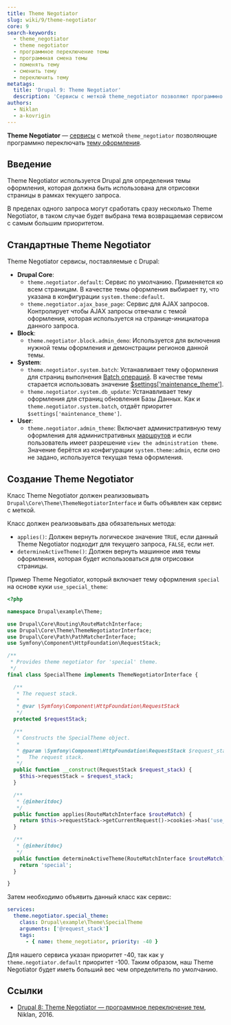 ```yaml
---
title: Theme Negotiator
slug: wiki/9/theme-negotiator
core: 9
search-keywords:
  - theme_negotiator
  - theme negotiator
  - программное переключение темы
  - программная смена темы
  - поменять тему
  - сменить тему
  - переключить тему
metatags:
  title: 'Drupal 9: Theme Negotiator'
  description: 'Сервисы с меткой theme_negotiator позволяют программно переключать темы оформления.'
authors:
  - Niklan
  - a-kovrigin
---
```


**Theme Negotiator** — [сервисы](../../index.md) с меткой `theme_negotiator` позволяющие программно переключать [тему оформления](../../../themes/index.md).

## Введение

Theme Negotiator используется Drupal для определения темы оформления, которая должна быть использована для отрисовки страницы в рамках текущего запроса.

В пределах одного запроса могут сработать сразу несколько Theme Negotiator, в таком случае будет выбрана тема возвращаемая сервисом с самым большим приоритетом.

## Стандартные Theme Negotiator

Theme Negotiator сервисы, поставляемые с Drupal:

- **Drupal Core**:
    - `theme.negotiator.default`: Сервис по умолчанию. Применяется ко всем страницам. В качестве темы оформления выбирает ту, что указана в конфигурации `system.theme:default`.
    - `theme.negotiator.ajax_base_page`: Сервис для AJAX запросов. Контролирует чтобы AJAX запросы отвечали с темой оформления, которая используется на странице-инициатора данного запроса.
- **Block**:
    - `theme.negotiator.block.admin_demo`: Используется для включения нужной темы оформления и демонстрации регионов данной темы.
- **System**:
    - `theme.negotiator.system.batch`: Устанавливает тему оформления для страниц выполнения [Batch операций](../../../batches/index.md). В качестве темы старается использовать значение [$settings['maintenance_theme']](../../../settings-php/index.md).
    - `theme.negotiator.system.db_update`: Устанавливает тему оформления для страниц обновления Базы Данных. Как и `theme.negotiator.system.batch`, отдаёт приоритет `$settings['maintenance_theme']`.
- **User**:
    - `theme.negotiator.admin_theme`: Включает административную тему оформления для административных [маршрутов](../../../routing/index.md) и если пользователь имеет разрешение `view the administration theme`. Значение берётся из конфигурации `system.theme:admin`, если оно не задано, используется текущая тема оформления.

## Создание Theme Negotiator

Класс Theme Negotiator должен реализовывать `Drupal\Core\Theme\ThemeNegotiatorInterface` и быть объявлен как сервис с меткой.

Класс должен реализовывать два обязательных метода:

- `applies()`: Должен вернуть логическое значение `TRUE`, если данный Theme Negotiator подходит для текущего запроса, `FALSE`, если нет.
- `determineActiveTheme()`: Должен вернуть машинное имя темы оформления, которая будет использоваться для отрисовки страницы.

Пример Theme Negotiator, который включает тему оформления `special` на основе куки `use_special_theme`:

```php
<?php

namespace Drupal\example\Theme;

use Drupal\Core\Routing\RouteMatchInterface;
use Drupal\Core\Theme\ThemeNegotiatorInterface;
use Drupal\Core\Path\PathMatcherInterface;
use Symfony\Component\HttpFoundation\RequestStack;

/**
 * Provides theme negotiator for 'special' theme.
 */
final class SpecialTheme implements ThemeNegotiatorInterface {

  /**
   * The request stack.
   * 
   * @var \Symfony\Component\HttpFoundation\RequestStack
   */
  protected $requestStack;

  /**
   * Constructs the SpecialTheme object.
   * 
   * @param \Symfony\Component\HttpFoundation\RequestStack $request_stack
   *   The request stack.
   */
  public function __construct(RequestStack $request_stack) {
    $this->requestStack = $request_stack;
  }

  /**
   * {@inheritdoc}
   */
  public function applies(RouteMatchInterface $routeMatch) {
    return $this->requestStack->getCurrentRequest()->cookies->has('use_special_theme');
  }

  /**
   * {@inheritdoc}
   */
  public function determineActiveTheme(RouteMatchInterface $routeMatch) {
    return 'special';
  }

}
```

Затем необходимо объявить данный класс как сервис:

```yaml
services:
  theme.negotiator.special_theme:
    class: Drupal\example\Theme\SpecialTheme
    arguments: ['@request_stack']
    tags:
      - { name: theme_negotiator, priority: -40 }
```

Для нашего сервиса указан приоритет -40, так как у `theme.negotiator.default` приоритет -100. Таким образом, наш Theme Negotiator будет иметь больший вес чем определитель по умолчанию.

## Ссылки

- [Drupal 8: Theme Negotiator — программное переключение тем](https://niklan.net/blog/126), Niklan, 2016.
